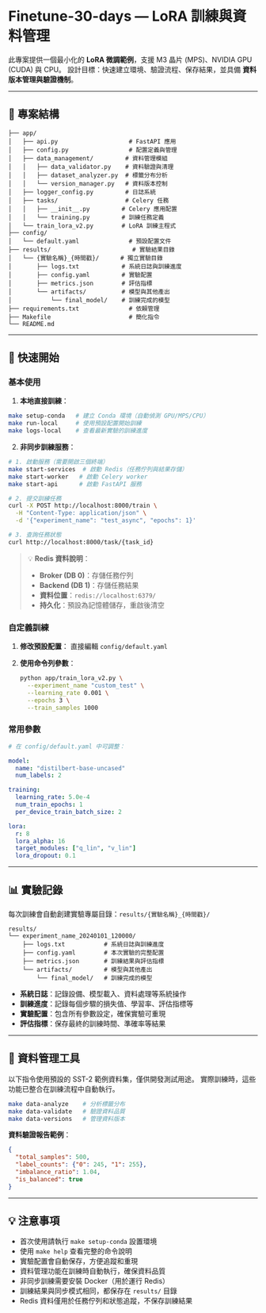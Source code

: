 # Finetune-30-days — LoRA 訓練與資料管理

此專案提供一個最小化的 **LoRA 微調範例**，支援 M3 晶片 (MPS)、NVIDIA GPU (CUDA) 與 CPU。
設計目標：快速建立環境、驗證流程、保存結果，並具備 **資料版本管理與驗證機制**。

---

## 📂 專案結構

```
├── app/
│   ├── api.py                    # FastAPI 應用
│   ├── config.py                 # 配置定義與管理
│   ├── data_management/         # 資料管理模組
│   │   ├── data_validator.py    # 資料驗證與清理
│   │   ├── dataset_analyzer.py  # 標籤分布分析
│   │   └── version_manager.py   # 資料版本控制
│   ├── logger_config.py         # 日誌系統
│   ├── tasks/                   # Celery 任務
│   │   ├── __init__.py         # Celery 應用配置
│   │   └── training.py         # 訓練任務定義
│   └── train_lora_v2.py        # LoRA 訓練主程式
├── config/
│   └── default.yaml              # 預設配置文件
├── results/                       # 實驗結果目錄
│   └── {實驗名稱}_{時間戳}/      # 獨立實驗目錄
│       ├── logs.txt            # 系統日誌與訓練進度
│       ├── config.yaml         # 實驗配置
│       ├── metrics.json        # 評估指標
│       └── artifacts/          # 模型與其他產出
│           └── final_model/    # 訓練完成的模型
├── requirements.txt              # 依賴管理
├── Makefile                      # 簡化指令
└── README.md
```

---

## 🚀 快速開始

### 基本使用

1. **本地直接訓練**：
```bash
make setup-conda   # 建立 Conda 環境（自動偵測 GPU/MPS/CPU）
make run-local     # 使用預設配置開始訓練
make logs-local    # 查看最新實驗的訓練進度
```

2. **非同步訓練服務**：
```bash
# 1. 啟動服務（需要開啟三個終端）
make start-services  # 啟動 Redis（任務佇列與結果存儲）
make start-worker   # 啟動 Celery worker
make start-api      # 啟動 FastAPI 服務

# 2. 提交訓練任務
curl -X POST http://localhost:8000/train \
  -H "Content-Type: application/json" \
  -d '{"experiment_name": "test_async", "epochs": 1}'

# 3. 查詢任務狀態
curl http://localhost:8000/task/{task_id}
```

> 💡 **Redis 資料說明**：
> - **Broker (DB 0)**：存儲任務佇列
> - **Backend (DB 1)**：存儲任務結果
> - **資料位置**：`redis://localhost:6379/`
> - **持久化**：預設為記憶體儲存，重啟後清空

### 自定義訓練

1. **修改預設配置**：
   直接編輯 `config/default.yaml`

2. **使用命令列參數**：
   ```bash
   python app/train_lora_v2.py \
     --experiment_name "custom_test" \
     --learning_rate 0.001 \
     --epochs 3 \
     --train_samples 1000
   ```

### 常用參數

```yaml
# 在 config/default.yaml 中可調整：

model:
  name: "distilbert-base-uncased"
  num_labels: 2

training:
  learning_rate: 5.0e-4
  num_train_epochs: 1
  per_device_train_batch_size: 2

lora:
  r: 8
  lora_alpha: 16
  target_modules: ["q_lin", "v_lin"]
  lora_dropout: 0.1
```

---

## 📊 實驗記錄

每次訓練會自動創建實驗專屬目錄：`results/{實驗名稱}_{時間戳}/`

```
results/
└── experiment_name_20240101_120000/
    ├── logs.txt           # 系統日誌與訓練進度
    ├── config.yaml        # 本次實驗的完整配置
    ├── metrics.json       # 訓練結果與評估指標
    └── artifacts/         # 模型與其他產出
        └── final_model/   # 訓練完成的模型
```

- **系統日誌**：記錄設備、模型載入、資料處理等系統操作
- **訓練進度**：記錄每個步驟的損失值、學習率、評估指標等
- **實驗配置**：包含所有參數設定，確保實驗可重現
- **評估指標**：保存最終的訓練時間、準確率等結果

---

## 🔧 資料管理工具

以下指令使用預設的 SST-2 範例資料集，僅供開發測試用途。
實際訓練時，這些功能已整合在訓練流程中自動執行。

```bash
make data-analyze    # 分析標籤分布
make data-validate   # 驗證資料品質
make data-versions   # 管理資料版本
```

**資料驗證報告範例**：
```json
{
  "total_samples": 500,
  "label_counts": {"0": 245, "1": 255},
  "imbalance_ratio": 1.04,
  "is_balanced": true
}
```

---

## 💡 注意事項

- 首次使用請執行 `make setup-conda` 設置環境
- 使用 `make help` 查看完整的命令說明
- 實驗配置會自動保存，方便追蹤和重現
- 資料管理功能在訓練時自動執行，確保資料品質
- 非同步訓練需要安裝 Docker（用於運行 Redis）
- 訓練結果與同步模式相同，都保存在 `results/` 目錄
- Redis 資料僅用於任務佇列和狀態追蹤，不保存訓練結果
